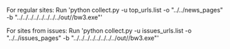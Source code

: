For regular sites:
Run 'python collect.py -u top_urls.list -o "../../news_pages" -b "../../../../../../../../out/<Your build>/bw3.exe"'

For sites from issues:
Run 'python collect.py -u issues_urls.list -o "../../issues_pages" -b "../../../../../../../../out/<Your build>/bw3.exe"'
